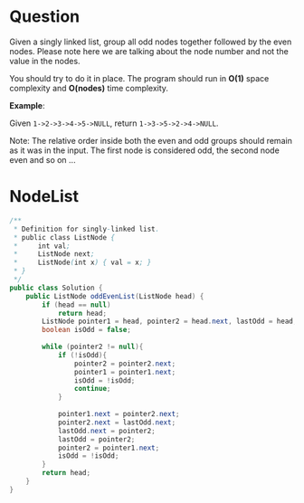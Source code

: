 # Question
Given a singly linked list, group all odd nodes together followed by the even nodes. Please note here we are talking about the node number and not the value in the nodes.

You should try to do it in place. The program should run in **O(1)** space complexity and **O(nodes)** time complexity.

**Example**:

Given `1->2->3->4->5->NULL`,
return `1->3->5->2->4->NULL`.

Note:
The relative order inside both the even and odd groups should remain as it was in the input. 
The first node is considered odd, the second node even and so on ...

# NodeList

```java
/**
 * Definition for singly-linked list.
 * public class ListNode {
 *     int val;
 *     ListNode next;
 *     ListNode(int x) { val = x; }
 * }
 */
public class Solution {
    public ListNode oddEvenList(ListNode head) {
        if (head == null)
            return head;
        ListNode pointer1 = head, pointer2 = head.next, lastOdd = head;
        boolean isOdd = false;
        
        while (pointer2 != null){
            if (!isOdd){
                pointer2 = pointer2.next;
                pointer1 = pointer1.next;
                isOdd = !isOdd;
                continue;
            }
            
            pointer1.next = pointer2.next;
            pointer2.next = lastOdd.next;
            lastOdd.next = pointer2;
            lastOdd = pointer2;
            pointer2 = pointer1.next;
            isOdd = !isOdd;
        }
        return head;
    }
}
```
